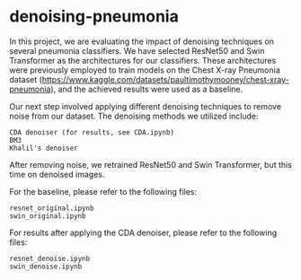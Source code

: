 # denoising-pneumonia
In this project, we are evaluating the impact of denoising techniques on several pneumonia classifiers. We have selected ResNet50 and Swin Transformer as the architectures for our classifiers. These architectures were previously employed to train models on the Chest X-ray Pneumonia dataset (https://www.kaggle.com/datasets/paultimothymooney/chest-xray-pneumonia), and the achieved results were used as a baseline.

Our next step involved applying different denoising techniques to remove noise from our dataset. The denoising methods we utilized include:

    CDA denoiser (for results, see CDA.ipynb)
    BM3 
    Khalil's denoiser

After removing noise, we retrained ResNet50 and Swin Transformer, but this time on denoised images.

For the baseline, please refer to the following files:

    resnet_original.ipynb
    swin_original.ipynb

For results after applying the CDA denoiser, please refer to the following files:

    resnet_denoise.ipynb
    swin_denoise.ipynb
